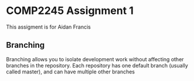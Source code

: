 # COMP2245 Assignment 1

This assigment is for Aidan Francis

## Branching

Branching allows you to isolate development work without affecting other branches in the repository. Each repository has one default branch (usually called master), and can have multiple other branches

